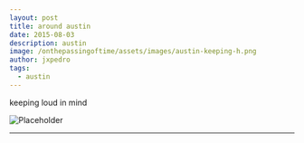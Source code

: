 ```yaml
---
layout: post
title: around austin
date: 2015-08-03
description: austin
image: /onthepassingoftime/assets/images/austin-keeping-h.png
author: jxpedro
tags: 
  - austin
---
```

<p >keeping loud in mind</p>

![Placeholder](/onthepassingoftime/assets/images/austin-keeping.png)

<p></p>

<hr/>

